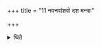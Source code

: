 +++
title = "11 नवनवांशवो दश मन्त्राः"

+++

<details><summary>थिते</summary>

11. Every time there should be nine Soma-stalks and ten formulae. 
</details>
